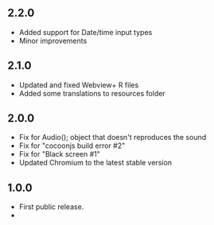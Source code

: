 ## 2.2.0

- Added support for Date/time input types
- Minor improvements

## 2.1.0

- Updated and fixed Webview+ R files
- Added some translations to resources folder

## 2.0.0

- Fix for Audio(); object that doesn't reproduces the sound
- Fix for "cocoonjs build error #2"
- Fix for "Black screen #1"
- Updated Chromium to the latest stable version

## 1.0.0

- First public release.
- 